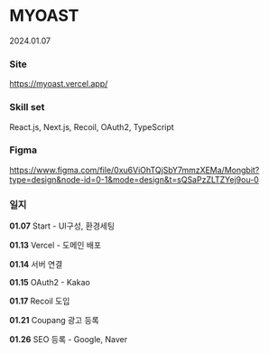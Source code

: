 # MYOAST

2024.01.07

### Site

https://myoast.vercel.app/

### Skill set

React.js, Next.js, Recoil, OAuth2, TypeScript

### Figma

https://www.figma.com/file/0xu6ViOhTQjSbY7mmzXEMa/Mongbit?type=design&node-id=0-1&mode=design&t=sQSaPzZLTZYej9ou-0

### 일지

**01.07**  Start - UI구성, 환경세팅

**01.13**  Vercel - 도메인 배포

**01.14**  서버 연결

**01.15**  OAuth2 - Kakao 

**01.17**  Recoil 도입

**01.21** Coupang 광고 등록

**01.26** SEO 등록 - Google, Naver
